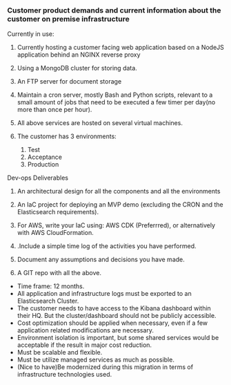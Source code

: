 ### Customer product demands and current information about the customer on premise infrastructure

Currently in use:

1. Currently hosting a customer facing web application based on a NodeJS application behind an NGINX reverse proxy
2. Using a MongoDB cluster for storing data. 
3. An FTP server for document storage

1. Maintain a cron server, mostly Bash and Python scripts, relevant to a small amount of jobs that need to be executed a few timer per day(no more than once per hour).
2. All above services are hosted on several virtual machines.
3. The customer has 3 environments:
    1. Test
    2. Acceptance 
    3. Production
    
Dev-ops Deliverables

1. An architectural design for all the components and all the environments
2. An IaC project for deploying an MVP demo (excluding the CRON and the Elasticsearch requirements).
3. For AWS, write your IaC using: AWS CDK (Preferrred), or alternatively with AWS CloudFormation.
4. .Include a simple time log of the activities you have performed.
5. Document any assumptions and decisions you have made.

1. A GIT repo with all the above.

- Time frame: 12 months.
- All application and infrastructure logs must be exported to an Elasticsearch Cluster.
- The customer needs to have access to the Kibana dashboard within their HQ. But the cluster/dashboard should not be publicly accessible.
- Cost optimization should be applied when necessary, even if a few application related modifications are necessary.
- Environment isolation is important, but some shared services would be acceptable if the result in major cost reduction.
- Must be scalable and flexible.
- Must be utilize managed services as much as possible.
- (Nice to have)Be modernized during this migration in terms of infrastructure technologies used.

